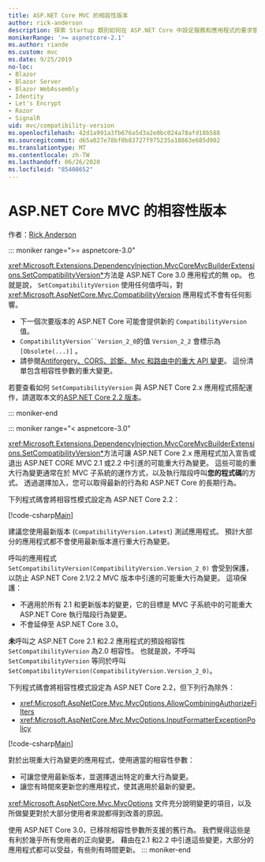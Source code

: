 ```yaml
---
title: ASP.NET Core MVC 的相容性版本
author: rick-anderson
description: 探索 Startup 類別如何在 ASP.NET Core 中設定服務和應用程式的要求管線。
monikerRange: '>= aspnetcore-2.1'
ms.author: riande
ms.custom: mvc
ms.date: 9/25/2019
no-loc:
- Blazor
- Blazor Server
- Blazor WebAssembly
- Identity
- Let's Encrypt
- Razor
- SignalR
uid: mvc/compatibility-version
ms.openlocfilehash: 42d1a991a3fb676a5d3a2e0bc024a78afd18b588
ms.sourcegitcommit: d65a027e78bf0b83727f975235a18863e685d902
ms.translationtype: MT
ms.contentlocale: zh-TW
ms.lasthandoff: 06/26/2020
ms.locfileid: "85408652"
---
```

# <a name="compatibility-version-for-aspnet-core-mvc"></a>ASP.NET Core MVC 的相容性版本

作者：[Rick Anderson](https://twitter.com/RickAndMSFT)

::: moniker range=">= aspnetcore-3.0"

<xref:Microsoft.Extensions.DependencyInjection.MvcCoreMvcBuilderExtensions.SetCompatibilityVersion*>方法是 ASP.NET Core 3.0 應用程式的無 op。 也就是說， `SetCompatibilityVersion` 使用任何值呼叫，對 <xref:Microsoft.AspNetCore.Mvc.CompatibilityVersion> 應用程式不會有任何影響。

* 下一個次要版本的 ASP.NET Core 可能會提供新的 `CompatibilityVersion` 值。
* `CompatibilityVersion``Version_2_0`的值 `Version_2_2` 會標示為 `[Obsolete(...)]` 。
* 請參閱[Antiforgery、CORS、診斷、Mvc 和路由中的重大 API 變更](https://github.com/aspnet/Announcements/issues/387)。 這份清單包含相容性參數的重大變更。

若要查看如何 `SetCompatibilityVersion` 與 ASP.NET Core 2.x 應用程式搭配運作，請選取本文的[ASP.NET Core 2.2 版本](https://docs.microsoft.com/aspnet/core/mvc/compatibility-version?view=aspnetcore-2.2)。

::: moniker-end

::: moniker range="< aspnetcore-3.0"

<xref:Microsoft.Extensions.DependencyInjection.MvcCoreMvcBuilderExtensions.SetCompatibilityVersion*>方法可讓 ASP.NET Core 2.x 應用程式加入宣告或退出 ASP.NET CORE MVC 2.1 或2.2 中引進的可能重大行為變更。 這些可能的重大行為變更通常在於 MVC 子系統的運作方式，以及執行階段呼叫**您的程式碼**的方式。 透過選擇加入，您可以取得最新的行為和 ASP.NET Core 的長期行為。

下列程式碼會將相容性模式設定為 ASP.NET Core 2.2：

[!code-csharp[Main](compatibility-version/samples/2.x/CompatibilityVersionSample/Startup.cs?name=snippet1)]

建議您使用最新版本 (`CompatibilityVersion.Latest`) 測試應用程式。 預計大部分的應用程式都不會使用最新版本進行重大行為變更。

呼叫的應用程式 `SetCompatibilityVersion(CompatibilityVersion.Version_2_0)` 會受到保護，以防止 ASP.NET Core 2.1/2.2 MVC 版本中引進的可能重大行為變更。 這項保護：

* 不適用於所有 2.1 和更新版本的變更，它的目標是 MVC 子系統中的可能重大 ASP.NET Core 執行階段行為變更。
* 不會延伸至 ASP.NET Core 3.0。

**未**呼叫之 ASP.NET Core 2.1 和2.2 應用程式的預設相容性 `SetCompatibilityVersion` 為2.0 相容性。 也就是說，不呼叫 `SetCompatibilityVersion` 等同於呼叫 `SetCompatibilityVersion(CompatibilityVersion.Version_2_0)`。

下列程式碼會將相容性模式設定為 ASP.NET Core 2.2，但下列行為除外：

* <xref:Microsoft.AspNetCore.Mvc.MvcOptions.AllowCombiningAuthorizeFilters>
* <xref:Microsoft.AspNetCore.Mvc.MvcOptions.InputFormatterExceptionPolicy>

[!code-csharp[Main](compatibility-version/samples/2.x/CompatibilityVersionSample/Startup2.cs?name=snippet1)]

對於出現重大行為變更的應用程式，使用適當的相容性參數：

* 可讓您使用最新版本，並選擇退出特定的重大行為變更。
* 讓您有時間來更新您的應用程式，使其適用於最新的變更。

<xref:Microsoft.AspNetCore.Mvc.MvcOptions> 文件充分說明變更的項目，以及所做變更對於大部分使用者來說都得到改善的原因。

使用 ASP.NET Core 3.0，已移除相容性參數所支援的舊行為。 我們覺得這些是有利於幾乎所有使用者的正向變更。 藉由在2.1 和2.2 中引進這些變更，大部分的應用程式都可以受益，有些則有時間更新。
::: moniker-end
